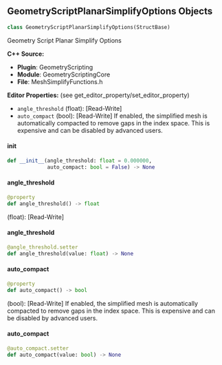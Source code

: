 ## GeometryScriptPlanarSimplifyOptions Objects

```python
class GeometryScriptPlanarSimplifyOptions(StructBase)
```

Geometry Script Planar Simplify Options

**C++ Source:**

- **Plugin**: GeometryScripting
- **Module**: GeometryScriptingCore
- **File**: MeshSimplifyFunctions.h

**Editor Properties:** (see get_editor_property/set_editor_property)

- ``angle_threshold`` (float):  [Read-Write]
- ``auto_compact`` (bool):  [Read-Write] If enabled, the simplified mesh is automatically compacted to remove gaps in the index space. This is expensive and can be disabled by advanced users.

<a id="unreal.GeometryScriptPlanarSimplifyOptions.__init__"></a>

#### __init__

```python
def __init__(angle_threshold: float = 0.000000,
             auto_compact: bool = False) -> None
```

<a id="unreal.GeometryScriptPlanarSimplifyOptions.angle_threshold"></a>

#### angle_threshold

```python
@property
def angle_threshold() -> float
```

(float):  [Read-Write]

<a id="unreal.GeometryScriptPlanarSimplifyOptions.angle_threshold"></a>

#### angle_threshold

```python
@angle_threshold.setter
def angle_threshold(value: float) -> None
```

<a id="unreal.GeometryScriptPlanarSimplifyOptions.auto_compact"></a>

#### auto_compact

```python
@property
def auto_compact() -> bool
```

(bool):  [Read-Write] If enabled, the simplified mesh is automatically compacted to remove gaps in the index space. This is expensive and can be disabled by advanced users.

<a id="unreal.GeometryScriptPlanarSimplifyOptions.auto_compact"></a>

#### auto_compact

```python
@auto_compact.setter
def auto_compact(value: bool) -> None
```

<a id="unreal.GeometryScriptPolygroupSimplifyOptions"></a>